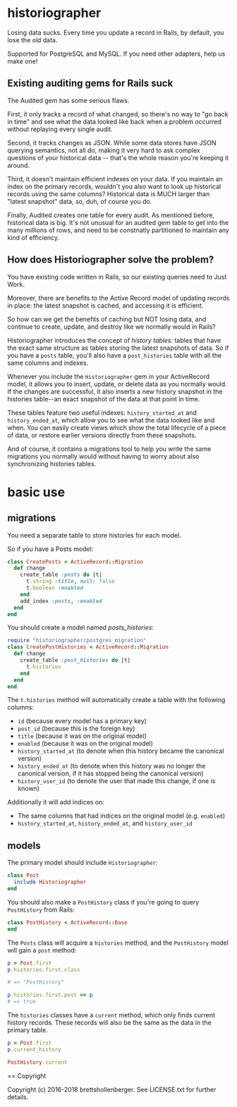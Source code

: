 # historiographer

Losing data sucks. Every time you update a record in Rails, by default, you lose the old data.

Supported for PostgreSQL and MySQL. If you need other adapters, help us make one!

## Existing auditing gems for Rails suck

The Audited gem has some serious flaws.

First, it only tracks a record of what changed, so there's no way to "go back in time" and see what the data looked like back when a problem occurred without replaying every single audit.

Second, it tracks changes as JSON. While some data stores have JSON querying semantics, not all do, making it very hard to ask complex questions of your historical data -- that's the whole reason you're keeping it around.

Third, it doesn't maintain efficient indexes on your data. If you maintain an index on the primary records, wouldn't you also want to look up historical records using the same columns? Historical data is MUCH larger than "latest snapshot" data, so, duh, of course you do.

Finally, Audited creates one table for every audit. As mentioned before, historical data is big. It's not unusual for an audited gem table to get into the many millions of rows, and need to be constnatly partitioned to maintain any kind of efficiency.

## How does Historiographer solve the problem?

You have existing code written in Rails, so our existing queries need to Just Work.

Moreover, there are benefits to the Active Record model of updating records in place: the latest snapshot is cached, and accessing it is efficient.

So how can we get the benefits of caching but NOT losing data, and continue to create, update, and destroy like we normally would in Rails?

Historiographer introduces the concept of _history tables:_ tables that have the exact same structure as tables storing the latest snapshots of data. So if you have a `posts` table, you'll also have a `post_histories` table with all the same columns and indexes.

Whenever you include the `Historiographer` gem in your ActiveRecord model, it allows you to insert, update, or delete data as you normally would. If the changes are successful, it also inserts a new history snapshot in the histories table--an exact snapshot of the data at that point in time.

These tables feature two useful indexes: `history_started_at` and `history_ended_at`, which allow you to see what the data looked like and when. You can easily create views which show the total lifecycle of a piece of data, or restore earlier versions directly from these snapshots.

And of course, it contains a migrations tool to help you write the same migrations you normally would without having to worry about also synchronizing histories tables.

# basic use

## migrations

You need a separate table to store histories for each model.

So if you have a Posts model:

```ruby
class CreatePosts < ActiveRecord::Migration
  def change
    create_table :posts do |t|
      t.string :title, null: false
      t.boolean :enabled
    end
    add_index :posts, :enabled
  end
end
```

You should create a model named _posts_histories_:

```ruby
require "historiographer/postgres_migration"
class CreatePostHistories < ActiveRecord::Migration
  def change
    create_table :post_histories do |t|
      t.histories
    end
  end
end
```

The `t.histories` method will automatically create a table with the following columns:

- `id` (because every model has a primary key)
- `post_id` (because this is the foreign key)
- `title` (because it was on the original model)
- `enabled` (because it was on the original model)
- `history_started_at` (to denote when this history became the canonical version)
- `history_ended_at` (to denote when this history was no longer the canonical version, if it has stopped being the canonical version)
- `history_user_id` (to denote the user that made this change, if one is known)

Additionally it will add indices on:

- The same columns that had indices on the original model (e.g. `enabled`)
- `history_started_at`, `history_ended_at`, and `history_user_id`

## models

The primary model should include `Historiographer`:

```ruby
class Post
  include Historiographer
end
```

You should also make a `PostHistory` class if you're going to query `PostHistory` from Rails:

```ruby
class PostHistory < ActiveRecord::Base
end
```

The `Posts` class will acquire a `histories` method, and the `PostHistory` model will gain a `post` method:

```ruby
p = Post.first
p.histories.first.class

# => "PostHistory"

p.histories.first.post == p
# => true
```

The `histories` classes have a `current` method, which only finds current history records. These records will also be the same as the data in the primary table.

```ruby
p = Post.first
p.current_history

PostHistory.current
```

== Copyright

Copyright (c) 2016-2018 brettshollenberger. See LICENSE.txt for
further details.
